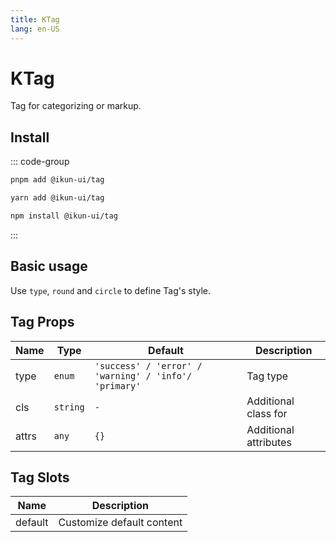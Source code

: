 ```yaml
---
title: KTag
lang: en-US
---
```


# KTag

Tag for categorizing or markup.

## Install

::: code-group

```bash [pnpm]
pnpm add @ikun-ui/tag
```

```bash [yarn]
yarn add @ikun-ui/tag
```

```bash [npm]
npm install @ikun-ui/tag
```

:::

## Basic usage

Use `type`, `round` and `circle` to define Tag's style.

<demo src="../../../../example/tag/basic.svelte"  github='Tag'></demo>

## Tag Props

| Name  | Type     | Default                                               | Description           |
| ----- | -------- | ----------------------------------------------------- | --------------------- |
| type  | `enum`   | `'success' / 'error' / 'warning' / 'info'/ 'primary'` | Tag type              |
| cls   | `string` | `-`                                                   | Additional class for  |
| attrs | `any`    | `{}`                                                  | Additional attributes |

## Tag Slots

| Name    | Description               |
| ------- | ------------------------- |
| default | Customize default content |

